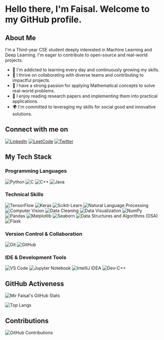 # Hello there, I'm Faisal. Welcome to my GitHub profile.

## About Me

I'm a Third-year CSE student deeply interested in Machine Learning and Deep Learning. I'm eager to contribute to open-source and real-world projects.

- 🌱 I'm addicted to learning every day and continuously growing my skills.
- 🤝 I thrive on collaborating with diverse teams and contributing to impactful projects.
- 🧠 I have a strong passion for applying Mathematical concepts to solve real-world problems.
- 📝 I enjoy reading research papers and implementing them into practical applications.
- 🌍 I'm committed to leveraging my skills for social good and innovative solutions.


## Connect with me on

[![LinkedIn](https://img.shields.io/badge/-LinkedIn-blue)](https://www.linkedin.com/in/faisal-mir-845647238)
[![LeetCode](https://img.shields.io/badge/-LeetCode-yellow)](https://leetcode.com/u/Faisalleet_7/)
[![Twitter](https://img.shields.io/badge/-Twitter-blue)](https://twitter.com/mir_faisal72)

## My Tech Stack

### Programming Languages
![Python](https://img.shields.io/badge/-Python-blue)
![C](https://img.shields.io/badge/-C-blue)
![C++](https://img.shields.io/badge/-C++-blue)
![Java](https://img.shields.io/badge/-Java-yellow)

### Technical Skills
![TensorFlow](https://img.shields.io/badge/-TensorFlow-orange)
![Keras](https://img.shields.io/badge/-Keras-red)
![Scikit-Learn](https://img.shields.io/badge/-Scikit--Learn-blue)
![Natural Language Processing](https://img.shields.io/badge/-NLP-blue)
![Computer Vision](https://img.shields.io/badge/-Computer%20Vision-blue)
![Data Cleaning](https://img.shields.io/badge/-Data%20Cleaning-blue)
![Data Visualization](https://img.shields.io/badge/-Data%20Visualization-green)
![NumPy](https://img.shields.io/badge/-NumPy-blue)
![Pandas](https://img.shields.io/badge/-Pandas-purple)
![Matplotlib](https://img.shields.io/badge/-Matplotlib-blue)
![Seaborn](https://img.shields.io/badge/-Seaborn-blue)
![Data Structures and Algorithms (DSA)](https://img.shields.io/badge/-DSA-blue)
![Flask](https://img.shields.io/badge/-Flask-black)

### Version Control & Collaboration
![Git](https://img.shields.io/badge/-Git-orange)
![GitHub](https://img.shields.io/badge/-GitHub-orange)

### IDE & Development Tools
![VS Code](https://img.shields.io/badge/-VS%20Code-blue)
![Jupyter Notebook](https://img.shields.io/badge/-Jupyter%20Notebook-orange)
![IntelliJ IDEA](https://img.shields.io/badge/-IntelliJ%20IDEA-blue)
![Dev-C++](https://img.shields.io/badge/-Dev--C++-blue)

## GitHub Activeness

![Mir Faisal's GitHub Stats](https://github-readme-stats.vercel.app/api?username=Mirfaisal72&show_icons=true&theme=radical)

![Top Langs](https://github-readme-stats.vercel.app/api/top-langs/?username=Mirfaisal72&layout=compact&theme=radical)

## Contributions

![GitHub Contributions](https://github-contribution-stats.vercel.app/api/?username=Mirfaisal72)

